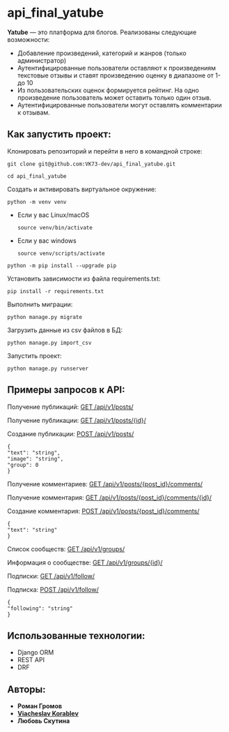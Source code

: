 # api_final_yatube
**Yatube** — это платформа для блогов. Реализованы следующие возможности:
- Добавление произведений, категорий и жанров (только администратор)
- Аутентифицированные пользователи оставляют к произведениям текстовые отзывы и ставят произведению оценку в диапазоне от 1-до 10
- Из пользовательских оценок формируется рейтинг. На одно произведение пользователь может оставить только один отзыв.
- Аутентифицированные пользователи могут оставлять комментарии к отзывам.
  
## Как запустить проект:

Клонировать репозиторий и перейти в него в командной строке:

```
git clone git@github.com:VK73-dev/api_final_yatube.git
```

```
cd api_final_yatube
```

Cоздать и активировать виртуальное окружение:

```
python -m venv venv
```

* Если у вас Linux/macOS

    ```
    source venv/bin/activate
    ```

* Если у вас windows

    ```
    source venv/scripts/activate
    ```

```
python -m pip install --upgrade pip
```

Установить зависимости из файла requirements.txt:

```
pip install -r requirements.txt
```

Выполнить миграции:

```
python manage.py migrate
```

Загрузить данные из csv файлов в БД:
```
python manage.py import_csv
```

Запустить проект:

```
python manage.py runserver
```

## Примеры запросов к API:
Получение публикаций: [GET /api/v1/posts/](http://127.0.0.1:8000/api/v1/posts/)

Получение публикации: [GET /api/v1/posts/{id}/](http://127.0.0.1:8000/api/v1/posts/{id}/)

Создание публикации: [POST /api/v1/posts/](http://127.0.0.1:8000/api/v1/posts/)
```
{
"text": "string",
"image": "string",
"group": 0
}
```

Получение комментариев: [GET /api/v1/posts/{post_id}/comments/](http://127.0.0.1:8000/api/v1/posts/{post_id}/comments/)

Получение комментария: [GET /api/v1/posts/{post_id}/comments/{id}/](http://127.0.0.1:8000/api/v1/posts/{post_id}/comments/{id}/)

Создание комментария: [POST /api/v1/posts/{post_id}/comments/](http://127.0.0.1:8000/api/v1/posts/{post_id}/comments/)
```
{
"text": "string"
}
```

Список сообществ: [GET /api/v1/groups/](http://127.0.0.1:8000/api/v1/groups/)

Информация о сообществе: [GET /api/v1/groups/{id}/](http://127.0.0.1:8000/api/v1/groups/{id}/)

Подписки: [GET /api/v1/follow/](http://127.0.0.1:8000/api/v1/follow/)

Подписка: [POST /api/v1/follow/](http://127.0.0.1:8000/api/v1/follow/)
```
{
"following": "string"
}
```
## Использованные технологии:
* Django ORM
* REST API
* DRF

## Авторы:
- **Роман Громов**
- **[Viacheslav Korablev](https://github.com/VK73-dev/)**
- **Любовь Скутина**

